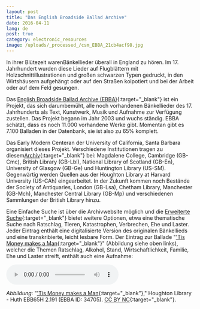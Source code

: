 ```yaml
---
layout: post
title: "Das English Broadside Ballad Archive"
date: 2016-04-11
lang: de
post: true
category: electronic_resources
image: /uploads/_processed_/csm_EBBA_21cb4acf98.jpg
---
```



In ihrer Blütezeit warenBänkellieder überall in England zu hören. Im 17. Jahrhundert wurden diese Lieder auf Flugblättern mit Holzschnittillustrationen und großen schwarzen Typen gedruckt, in den Wirtshäusern aufgehängt oder auf den Straßen kolpotiert und bei der Arbeit oder auf dem Feld gesungen.

Das [English Broadside Ballad Archive (EBBA)](http://ebba.english.ucsb.edu/){:target="_blank"} ist ein Projekt, das sich darumbemüht, alle noch vorhandenen Bänkellieder des 17. Jahrhunderts als Text, Kunstwerk, Musik und Aufnahme zur Verfügung zustellen. Das Projekt begann im Jahr 2003 und wuchs ständig. EBBA schätzt, dass es noch 11.000 vorhandene Werke gibt. Momentan gibt es 7.100 Balladen in der Datenbank, sie ist also zu 65% komplett.

Das Early Modern Centeran der University of California, Santa Barbara organisiert dieses Projekt. Verschiedene Institutionen tragen zu diesem[Archiv](http://ebba.english.ucsb.edu/page/collections){:target="_blank"} bei: Magdalene College, Cambridge (GB-Cmc), British Library (GB-Lbl), National Library of Scotland (GB-En), University of Glasgow (GB-Ge) und Huntington Library (US-SM). Gegenwärtig werden Quellen aus der Houghton Library at Harvard University (US-CAh) eingearbeitet. In der Zukunft kommen noch Bestände der Society of Antiquaries, London (GB-Lsa), Chetham Library, Manchester (GB-Mch), Manchester Central Library (GB-Mp) und verschiedenen Sammlungen der British Library hinzu.

Eine Einfache Suche ist über die Archivwebsite möglich und die [Erweiterte Suche](http://ebba.english.ucsb.edu/search_combined/){:target="_blank"} bietet weitere Optionen, etwa eine thematische Suche nach Ratschlag, Tieren, Katastrophen, Verbrechen, Ehe und Laster. Jeder Eintrag enthält eine digitalisierte Version des originalen Bänkellieds und eine transkribierte, leicht lesbare Form. Der Eintrag zur Ballade "['Tis Money makes a Man](http://ebba.english.ucsb.edu/ballad/34705/citation){:target="_blank"}" (Abbildung siehe oben links), welcher die Themen Ratschlag, Alkohol, Stand, Wirtschaftlichkeit, Familie, Ehe und Laster streift, enthält auch eine Aufnahme:

<audio controls>
<source src="http://ebba.english.ucsb.edu/recordings/P4.254.mp3" type="audio/mpeg">
Your browser does not support the audio element.
</source></audio>


_Abbildung_: "['Tis Money makes a Man](http://ebba.english.ucsb.edu/ballad/21811/citation){:target="_blank"}," Houghton Library - Huth EBB65H 2.191 (EBBA ID: 34705). [CC BY NC](http://creativecommons.org/licenses/by-nc/4.0/){:target="_blank"}.





<script type="text/javascript">var switchTo5x=true;</script><script type="text/javascript" src="http://w.sharethis.com/button/buttons.js"></script><script type="text/javascript">stLight.options({publisher: "9b601438-1ce1-49d8-bfd7-9cff5df54c17", doNotHash: false, doNotCopy: false, hashAddressBar: false});</script>